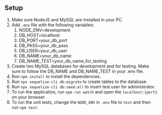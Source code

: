 ## Setup

1. Make sure NodeJS and MySQL are installed in your PC.
2. Add `.env` file with the following variables:
   1. NODE_ENV=development
   2. DB_HOST=localhost
   3. DB_PORT=your_db_port
   4. DB_PASS=your_db_pass
   5. DB_USER=your_db_user
   6. DB_NAME=your_db_name
   7. DB_NAME_TEST=your_db_name_for_testing
3. Create two MySQL databases for development and for testing. Make sure to follow the DB_NAME and DB_NAME_TEST in your .env file.
4. Run `npm install` to install the dependencies.
5. Run `npx sequelize-cli db:migrate` to create tables to the database.
6. Run `npx sequelize-cli db:seed:all` to insert test user for administrator.
7. To run the application, run `npm run watch` and open the `localhost:{port}` on your browser.
8. To run the unit tests, change the `NODE_ENV` in `.env` file to `test` and then run `npm test`.